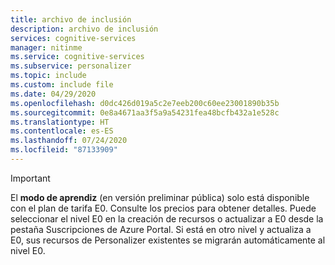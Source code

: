 ```yaml
---
title: archivo de inclusión
description: archivo de inclusión
services: cognitive-services
manager: nitinme
ms.service: cognitive-services
ms.subservice: personalizer
ms.topic: include
ms.custom: include file
ms.date: 04/29/2020
ms.openlocfilehash: d0dc426d019a5c2e7eeb200c60ee23001890b35b
ms.sourcegitcommit: 0e8a4671aa3f5a9a54231fea48bcfb432a1e528c
ms.translationtype: HT
ms.contentlocale: es-ES
ms.lasthandoff: 07/24/2020
ms.locfileid: "87133909"
---
```

> [!Important]
> El **modo de aprendiz** (en versión preliminar pública) solo está disponible con el plan de tarifa E0. Consulte los precios para obtener detalles. Puede seleccionar el nivel E0 en la creación de recursos o actualizar a E0 desde la pestaña Suscripciones de Azure Portal. Si está en otro nivel y actualiza a E0, sus recursos de Personalizer existentes se migrarán automáticamente al nivel E0.
